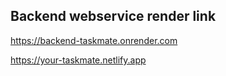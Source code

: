 ## Backend webservice render link

https://backend-taskmate.onrender.com


https://your-taskmate.netlify.app

